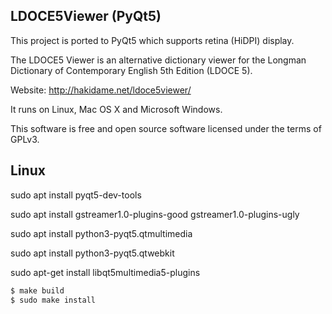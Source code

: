 ## LDOCE5Viewer (PyQt5)

This project is ported to PyQt5 which supports retina (HiDPI) display.  

The LDOCE5 Viewer is an alternative dictionary viewer for the Longman Dictionary of Contemporary English 5th Edition (LDOCE 5).

Website: http://hakidame.net/ldoce5viewer/

It runs on Linux, Mac OS X and Microsoft Windows.

This software is free and open source software licensed under the terms of GPLv3.

## Linux

sudo apt install pyqt5-dev-tools

sudo apt install gstreamer1.0-plugins-good gstreamer1.0-plugins-ugly

sudo apt install python3-pyqt5.qtmultimedia

sudo apt install python3-pyqt5.qtwebkit

sudo apt-get install libqt5multimedia5-plugins

```bash
$ make build
$ sudo make install
```
